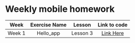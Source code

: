 # Weekly mobile homework 
|Week|Exercise Name| Lesson | Link to code
|:----:|:----:|:----:|:----:|
|Week 1|Hello_app|Lesson 3|[Link Here](https://github.com/anhbomx13/MobileEx/blob/master/hello_app/lib)

